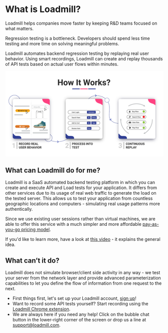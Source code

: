 # What is Loadmill?

Loadmill helps companies move faster by keeping R&D teams focused on what matters. 

Regression testing is a bottleneck. Developers should spend less time testing and more time on solving meaningful problems.

Loadmill automates backend regression testing by replaying real user behavior. Using smart recordings, Loadmill can create and replay thousands of API tests based on actual user flows within minutes. 

![](.gitbook/assets/shacharlands855.png)

## What can Loadmill do for me?

Loadmill is a SaaS automated backend testing platform in which you can create and execute API and Load tests for your application. It differs from other services due to its usage of real web traffic to generate the load on the tested server. This allows us to test your application from countless geographic locations and computers - simulating real usage patterns more authentically.

Since we use existing user sessions rather than virtual machines, we are able to offer this service with a much simpler and more affordable [pay-as-you-go pricing model](https://www.loadmill.com/#pricing).

If you'd like to learn more, have a look at [this video](https://www.youtube.com/watch?v=7Y13BkbNLpo) - it explains the general idea.

## What can’t it do?

Loadmill does not simulate browser/client side activity in any way - we test your server from the network layer and provide advanced parameterization capabilities to let you define the flow of information from one request to the next.

* First things first, let's set up your Loadmill account, [sign up](https://www.loadmill.com/app/signup)!
* Want to record some API tests yourself? Start recording using the [Loadmill Chrome extension](https://chrome.google.com/webstore/detail/loadmill-recorder/gdkmnfehipofdefhpegbgkkocinlaofd?hl=en).
* We are always here if you need any help! Click on the bubble chat button in the lower-right corner of the screen or drop us a line at [support@loadmill.com](mailto:support@loadmill.com).



